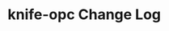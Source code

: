 # knife-opc Change Log

<!-- latest_release -->
<!-- latest_release -->

<!-- release_rollup -->
<!-- release_rollup -->

<!-- latest_stable_release -->
<!-- latest_stable_release -->
